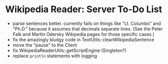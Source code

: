 Wikipedia Reader: Server To-Do List
===================================

* parse sentences better. currently fails on things like
  "Lt. Columbo" and "Ph.D." because it assumes that decimals
  separate lines. (See the Peter Falk and Martin Odersky
  Wikipedia pages for those specific cases.)
* fix the amazingly kludgy code in TextUtils::cleanWikipediaSentence
* move the "pause" to the Client
* fix WikipediaReaderUtils::getScriptEngine (Singleton?)
* replace `println` statements with logging

